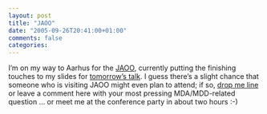 ```yaml
---
layout: post
title: "JAOO"
date: "2005-09-26T20:41:00+01:00"
comments: false
categories: 
---
```


<p>I&#8217;m on my way to Aarhus for the <a href="http://www.jaoo.dk/index2.jsp">JAOO</a>, currently putting the finishing touches to my slides for <a href="http://www.jaoo.dk/speakers/show_speaker.jsp?oid=91">tomorrow&#8217;s talk</a>. I guess there&#8217;s a slight chance that someone who is visiting JAOO might even plan to attend; if so, <a href="mailto:stefan.tilkov@innoq.com">drop me line</a> or leave a comment here with your most pressing MDA/MDD-related question &#8230; or meet me at the conference party in about two hours :-)</p>


